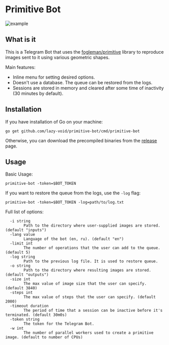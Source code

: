 # Primitive Bot

![example](https://user-images.githubusercontent.com/49400499/120475779-78032880-c3b2-11eb-98ba-302ce8190f9d.gif)

## What is it

This is a Telegram Bot that uses the [fogleman/primitive](https://github.com/fogleman/primitive) library to reproduce
images sent to it using various geometric shapes.

Main features:

- Inline menu for setting desired options.
- Doesn't use a database. The queue can be restored from the logs.
- Sessions are stored in memory and cleared after some time of inactivity (30 minutes by default).

## Installation

If you have installation of Go on your machine:

```shell
go get github.com/lazy-void/primitive-bot/cmd/primitive-bot
```

Otherwise, you can download the precompiled binaries from
the [release](https://github.com/lazy-void/primitive-bot/releases) page.

## Usage

Basic Usage:

```shell
primitive-bot -token=$BOT_TOKEN
```

If you want to restore the queue from the logs, use the `-log` flag:

```shell
primitive-bot -token=$BOT_TOKEN -log=path/to/log.txt
```

Full list of options:

```commandline
  -i string
        Path to the directory where user-supplied images are stored. (default "inputs")
  -lang value
        Language of the bot (en, ru). (default "en")
  -limit int
        The number of operations that the user can add to the queue. (default 5)
  -log string
        Path to the previous log file. It is used to restore queue.
  -o string
        Path to the directory where resulting images are stored. (default "outputs")
  -size int
        The max value of image size that the user can specify. (default 3840)
  -steps int
        The max value of steps that the user can specify. (default 2000)
  -timeout duration
        The period of time that a session can be inactive before it's terminated. (default 30m0s)
  -token string
        The token for the Telegram Bot.
  -w int
        The number of parallel workers used to create a primitive image. (default to number of CPUs)
```
